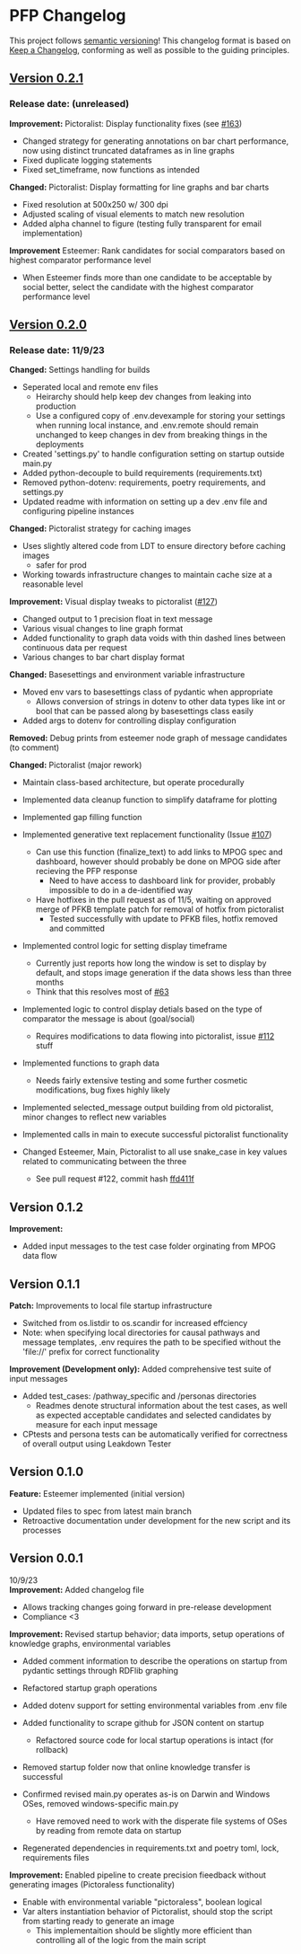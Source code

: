 # PFP Changelog
This project follows [semantic versioning](https://semver.org/spec/v2.0.0.html)!
This changelog format is based on [Keep a Changelog](https://keepachangelog.com/en/1.0.0/), conforming as well as possible to the guiding principles.
## [Version 0.2.1]()
### Release date: (unreleased)
**Improvement:** Pictoralist: Display functionality fixes (see [#163](https://github.com/Display-Lab/precision-feedback-pipeline/issues/163))
- Changed strategy for generating annotations on bar chart performance, now using distinct truncated dataframes as in line graphs
- Fixed duplicate logging statements
- Fixed set_timeframe, now functions as intended

**Changed:** Pictoralist: Display formatting for line graphs and bar charts  
- Fixed resolution at 500x250 w/ 300 dpi  
- Adjusted scaling of visual elements to match new resolution 
- Added alpha channel to figure (testing fully transparent for email implementation)  

**Improvement** Esteemer: Rank candidates for social comparators based on highest comparator performance level 
- When Esteemer finds more than one candidate to be acceptable by social better, select the candidate with the highest comparator performance level 

## [Version 0.2.0](https://github.com/Display-Lab/precision-feedback-pipeline/releases/tag/v0.2.0)
### Release date: 11/9/23
**Changed:** Settings handling for builds  
- Seperated local and remote env files  
    - Heirarchy should help keep dev changes from leaking into production 
    - Use a configured copy of .env.devexample for storing your settings when running local instance, and .env.remote should remain unchanged to keep changes in dev from breaking things in the deployments  
- Created 'settings.py' to handle configuration setting on startup outside main.py  
- Added python-decouple to build requirements (requirements.txt)  
- Removed python-dotenv: requirements, poetry requirements, and settings.py  
- Updated readme with information on setting up a dev .env file and configuring pipeline instances  

**Changed:** Pictoralist strategy for caching images
- Uses slightly altered code from LDT to ensure directory before caching images
    - safer for prod
- Working towards infrastructure changes to maintain cache size at a reasonable level

**Improvement:** Visual display tweaks to pictoralist ([#127](https://github.com/Display-Lab/precision-feedback-pipeline/issues/127))
- Changed output to 1 precision float in text message
- Various visual changes to line graph format
- Added functionality to graph data voids with thin dashed lines between continuous data per request
- Various changes to bar chart display format

**Changed:** Basesettings and environment variable infrastructure
- Moved env vars to basesettings class of pydantic when appropriate
    - Allows conversion of strings in dotenv to other data types like int or bool that can be passed along by basesettings class easily
- Added args to dotenv for controlling display configuration

**Removed:** Debug prints from esteemer node graph of message candidates (to comment)

**Changed:** Pictoralist (major rework)
- Maintain class-based architecture, but operate procedurally
- Implemented data cleanup function to simplify dataframe for plotting
- Implemented gap filling function

- Implemented generative text replacement functionality (Issue [#107](https://github.com/Display-Lab/precision-feedback-pipeline/issues/107))
    - Can use this function (finalize_text) to add links to MPOG spec and dashboard, however should probably be done on MPOG side after recieving the PFP response
        - Need to have access to dashboard link for provider, probably impossible to do in a de-identified way
    - Have hotfixes in the pull request as of 11/5, waiting on approved merge of PFKB template patch for removal of hotfix from pictoralist
        - Tested successfully with update to PFKB files, hotfix removed and committed

- Implemented control logic for setting display timeframe
    - Currently just reports how long the window is set to display by default, and stops image generation if the data shows less than three months
    - Think that this resolves most of [#63](https://github.com/Display-Lab/precision-feedback-pipeline/issues/63)

- Implemented logic to control display detials based on the type of comparator the message is about (goal/social)
    - Requires modifications to data flowing into pictoralist, issue [#112](https://github.com/Display-Lab/precision-feedback-pipeline/issues/112) stuff

- Implemented functions to graph data
    - Needs fairly extensive testing and some further cosmetic modifications, bug fixes highly likely

- Implemented selected_message output building from old pictoralist, minor changes to reflect new variables

- Implemented calls in main to execute successful pictoralist functionality

- Changed Esteemer, Main, Pictoralist to all use snake_case in key values related to communicating between the three
    - See pull request #122, commit hash [ffd411f](https://github.com/Display-Lab/precision-feedback-pipeline/commit/ffd411fc35ea4be24cd395dc90661260132cedd8)

## Version 0.1.2
**Improvement:**
- Added input messages to the test case folder orginating from MPOG data flow

## Version 0.1.1
**Patch:** Improvements to local file startup infrastructure
- Switched from os.listdir to os.scandir for increased effciency
- Note: when specifying local directories for causal pathways and message templates, .env requires the path to be specified without the 'file://' prefix for correct functionality

**Improvement (Development only):** Added comprehensive test suite of input messages
- Added test_cases: /pathway_specific and /personas directories
    - Readmes denote structural information about the test cases, as well as expected acceptable candidates and selected candidates by measure for each input message
- CPtests and persona tests can be automatically verified for correctness of overall output using Leakdown Tester


## Version 0.1.0
**Feature:** Esteemer implemented (initial version)
- Updated files to spec from latest main branch
- Retroactive documentation under development for the new script and its processes  

## Version 0.0.1
10/9/23  
**Improvement:** Added changelog file  
- Allows tracking changes going forward in pre-release development  
- Compliance <3

**Improvement:** Revised startup behavior; data imports, setup operations of knowledge graphs, environmental variables

- Added comment information to describe the operations on startup from pydantic settings through RDFlib graphing

- Refactored startup graph operations

- Added dotenv support for setting environmental variables from .env file

- Added functionality to scrape github for JSON content on startup
    - Refactored source code for local startup operations is intact (for rollback)

- Removed startup folder now that online knowledge transfer is successful

- Confirmed revised main.py operates as-is on Darwin and Windows OSes, removed windows-specific main.py
    - Have removed need to work with the disperate file systems of OSes by reading from remote data on startup

- Regenerated dependencies in requirements.txt and poetry toml, lock, requirements files

**Improvement:** Enabled pipeline to create precision fieedback without generating images (Pictoraless functionality)  
- Enable with environmental variable "pictoraless", boolean logical
- Var alters instantiation behavior of Pictoralist, should stop the script from starting ready to generate an image
    - This implementaition should be slightly more efficient than controlling all of the logic from the main script  